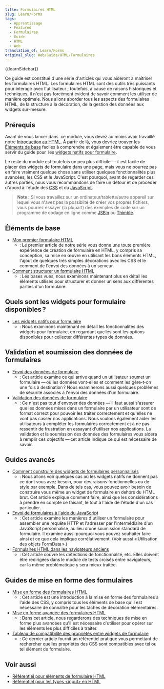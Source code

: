 ```yaml
---
title: Formulaires HTML
slug: Learn/Forms
tags:
  - Apprentissage
  - Featured
  - Formulaires
  - Guide
  - HTML
  - Web
translation_of: Learn/Forms
original_slug: Web/Guide/HTML/Formulaires
---
```

{{learnSidebar}}

Ce guide est constitué d'une série d'articles qui vous aideront à maîtriser les formulaires HTML. Les formulaires HTML sont des outils très puissants pour interagir avec l'utilisateur ; toutefois, à cause de raisons historiques et techniques, il n'est pas forcément évident de savoir comment les utiliser de manière optimale. Nous allons aborder tous les aspects des formulaires HTML, de la structure à la décoration, de la gestion des données aux widgets sur-mesure.

## Prérequis

Avant de vous lancer dans  ce module, vous devez au moins avoir travaillé notre [Introduction au HTML](/fr/docs/Apprendre/HTML/Introduction_à_HTML). À partir de là, vous devriez trouver les [Éléments de base](#éléments_de_base) faciles à comprendre et également être capable de vous servir du guide pour  les [widgets natifs pour formulaire](/fr/docs/Web/Guide/HTML/Formulaires/Les_blocs_de_formulaires_natifs).

Le reste du module est toutefois un peu plus difficile — il est facile de placer des widgets de formulaire dans une page, mais vous ne pourrez pas en faire vraiment quelque chose sans utiliser quelques fonctionnalités plus avancées, les CSS et le JavaScript. C'est pourquoi, avant de regarder ces autres parties, nous vous recommandons de faire un détour et de procéder d'abord à l'étude des [CSS](/fr/Apprendre/CSS/Introduction_à_CSS) et du [JavaScript](/fr/docs/Apprendre/JavaScript).

> **Note :** Si vous travaillez sur un ordinateur/tablette/autre appareil sur lequel vous n'avez pas la possiblité de créer vos propres fichiers, vous pourrez essayer (la plupart) des exemples de code sur un programme de codage en ligne comme [JSBin](http://jsbin.com/) ou [Thimble](https://thimble.mozilla.org/).

## Éléments de base

- [Mon premier formulaire HTML](/fr/docs/Web/Guide/HTML/Formulaires/Mon_premier_formulaire_HTML)
  - : Le premier article de notre série vous donne une toute première expérience de création de formulaire en HTML, y compris sa conception, sa mise en œuvre en utilisant les bons éléments HTML, l'ajout de quelques très simples décorations avec les CSS et le comment de l'envoi des données à un serveur.
- [Comment structurer un formulaire HTML](/fr/docs/Web/Guide/HTML/Formulaires/Comment_structurer_un_formulaire_HTML "/fr/docs/HTML/Formulaires/Comment_structurer_un_formulaire_HTML")
  - : Les bases vues, nous examinons maintenant plus en détail les éléments utilisés pour structurer et donner un sens aux différentes parties d'un formulaire.

## Quels sont les widgets pour formulaire disponibles ?

- [Les widgets natifs pour formulaire](/fr/docs/Web/Guide/HTML/Formulaires/Les_blocs_de_formulaires_natifs)
  - : Nous examinons maintenant en détail les fonctionnalités des widgets pour formulaire, en regardant quelles sont les options disponibles pour collecter différentes types de données.

## Validation et soumission des données de formulaires

- [Envoi des données de formulaire](/fr/docs/Web/Guide/HTML/Formulaires/Envoyer_et_extraire_les_donn%C3%A9es_des_formulaires)
  - : Cet article examine ce qui arrive quand un utilisateur soumet un formulaire — où les données vont-elles et comment les gère-t-on une fois à destination ? Nous examinerons aussi quelques problèmes de sécurité associés à l'envoi des données d'un formulaire.
- [Validation des données de formulaire](/fr/docs/Web/Guide/HTML/Formulaires/Envoyer_et_extraire_les_données_des_formulaires)
  - : Ce n'est pas tout d'envoyer des données — il faut aussi s'assurer que les données mises dans un formulaire par un utilisateur sont de format correct pour pouvoir les traiter correctement et qu'elles ne vont pas casser nos applications. Nous voulons également aider les utilisateurs à compléter les formulaires correctement et à ne pas ressentir de frustration en essayant d'utiliser nos applications. La validation et la soumission des données des formulaires vous aidera à remplir ces objectifs — cet article indique ce qui est nécessaire de savoir.

## Guides avancés

- [Comment construire des widgets de formulaires personnalisés](/fr/docs/Web/Guide/HTML/Formulaires/Comment_construire_des_widgets_de_formulaires_personnalisés)
  - : Nous allons voir quelques cas où les widgets natifs ne donnent pas ce dont vous avez besoin, pour des raisons fonctionnelles ou de style par exemple. Dans de tels cas, vous pouvez avoir besoin de construire vous même un widget de formulaire en dehors du HTML brut. Cet article explique comment faire, ainsi que les considérations à prendre en compte ce faisant, le tout à l'aide de l'étude d'un cas particulier.
- [Envoi de formulaires à l'aide du JavaScript](/fr/docs/Web/Guide/HTML/Formulaires/Sending_forms_through_JavaScript)
  - : Cet article examine les manières d'utiliser un formulaire pour assembler une requête HTTP et l'adresser par l'intermédiaire d'un JavaScript personnalisé, au lieu d'une soumission standard de formulaire. Il examine aussi pourquoi vous pouvez souhaiter faire ainsi et ce que cela implique corrélativement. (Voir aussi « Utilisation des objets FormData ».)
- [Formulaires HTML dans les navigateurs anciens](/fr/docs/Web/Guide/HTML/Formulaires/HTML_forms_in_legacy_browsers)
  - : Cet article couvre les détections de fonctionnalité, etc. Elles doivent être redirigées dans le module de tests croisés entre navigateurs, car la même problématique y sera mieux traitée.

## Guides de mise en forme des formulaires

- [Mise en forme des formulaires HTML](/fr/docs/Web/Guide/HTML/Formulaires/Apparence_des_formulaires_HTML)
  - : Cet article est une introduction à la mise en forme des formulaires à l'aide des CSS, y compris tous les éléments de base qu'il est nécessaire de connaître pour les tâches de décoration élémentaires.
- [Mise en forme avancée des formulaires HTML](/fr/docs/Web/Guide/HTML/Formulaires/Advanced_styling_for_HTML_forms)
  - : Dans cet article, nous regarderons des techniques de mise en forme plus avancées qu'il est nécessaire d'utiliser pour opérer sur les éléments les plus difficiles à traiter.
- [Tableau de compatibilité des propriétés entre widgets de formulaire](/fr/docs/Web/Guide/HTML/Formulaires/Property_compatibility_table_for_form_widgets)
  - : Ce dernier article fournit un référentiel pratique vous permettant de rechercher quelles propriétés des CSS sont compatibles avec tel ou tel élément de formulaire.

## Voir aussi

- [Référentiel pour éléments de formulaire HTML](/fr/docs/Web/HTML/Element#Forms)
- [Référentiel pour les types \<input> en HTML](/fr/docs/Web/HTML/Element/input)
